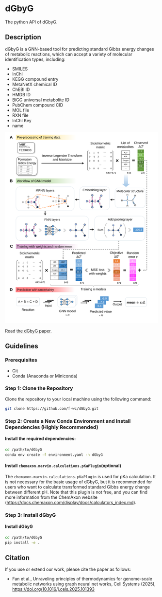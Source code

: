 # dGbyG
The python API of dGbyG.

## Description
dGbyG is a GNN-based tool for predicting standard Gibbs energy changes of metabolic reactions, which can accept a variety of molecular identification
types, including: 

- SMILES
- InChI
- KEGG compound entry
- MetaNetX chemical ID
- ChEBI ID
- HMDB ID
- BiGG universal metabolite ID
- PubChem compound CID
- MOL file
- RXN file
- InChI Key
- name

<div align="center">
  <img src="dGbyG_model.svg" alt="dGbyG_model" width="600">
</div>

Read [the dGbyG paper](https://doi.org/10.1016/j.cels.2025.101393).


## Guidelines
### Prerequisites
- Git
- Conda (Anaconda or Miniconda)

### Step 1: Clone the Repository
Clone the repository to your local machine using the following command:

```bash
git clone https://github.com/f-wc/dGbyG.git
```

### Step 2: Create a New Conda Environment and Install Dependencies (Highly Recommended)
#### Install the required dependencies:
```bash
cd /path/to/dGbyG
conda env create -f environment.yaml -n dGbyG
```

#### Install `chemaxon.marvin.calculations.pKaPlugin`(optional)
The `chemaxon.marvin.calculations.pKaPlugin` is used for pKa calculation. It is not necessary for the basic usage of dGbyG, but it is recommended for users who want to calculate transformed standard Gibbs energy change between different pH. Note that this plugin is not free, and you can find more information from the ChemAxon website (https://docs.chemaxon.com/display/docs/calculators_index.md).


### Step 3: Install dGbyG
#### Install dGbyG
```bash
cd /path/to/dGbyG
pip install -e .
```


## Citation
If you use or extend our work, please cite the paper as follows:  
- Fan et al., Unraveling principles of thermodynamics for genome-scale metabolic networks using graph neural net
works, Cell Systems (2025), https://doi.org/10.1016/j.cels.2025.101393